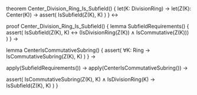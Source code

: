 theorem Center_Division_Ring_Is_Subfield() {
  let(K: DivisionRing) →
  let(Z(K): Center(K)) →
  assert(
    IsSubfield(Z(K), K)
  )
} ↔

proof Center_Division_Ring_Is_Subfield() {
  lemma SubfieldRequirements() {
    assert(
      IsSubfield(Z(K), K) ↔ 
      (IsDivisionRing(Z(K)) ∧ IsCommutative(Z(K)))
    )
  } →
  
  lemma CenterIsCommutativeSubring() {
    assert(
      ∀K: Ring →
      IsCommutativeSubring(Z(K), K)
    )
  } →
  
  apply(SubfieldRequirements()) →
  apply(CenterIsCommutativeSubring()) →
  
  assert(
    IsCommutativeSubring(Z(K), K) ∧
    IsDivisionRing(K) →
    IsSubfield(Z(K), K)
  )
}